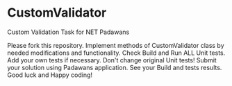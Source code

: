 # CustomValidator
Custom Validation Task for NET Padawans

Please fork this repository.
Implement methods of CustomValidator class by needed modifications and functionality.
Check Build and Run ALL Unit tests. Add your own tests if necessary. Don't change original Unit tests!
Submit your solution using Padawans application.
See your Build and tests results.
Good luck and Happy coding!
